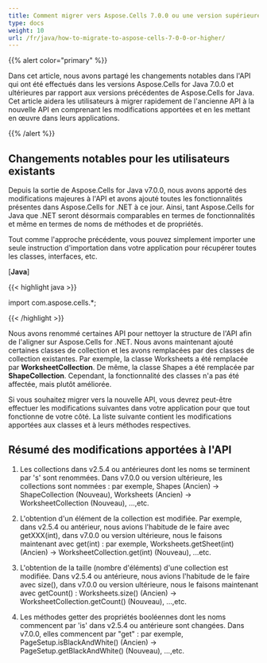 ```yaml
---
title: Comment migrer vers Aspose.Cells 7.0.0 ou une version supérieure
type: docs
weight: 10
url: /fr/java/how-to-migrate-to-aspose-cells-7-0-0-or-higher/
---
```


{{% alert color="primary" %}}

Dans cet article, nous avons partagé les changements notables dans l'API qui ont été effectués dans les versions Aspose.Cells for Java 7.0.0 et ultérieures par rapport aux versions précédentes de Aspose.Cells for Java. Cet article aidera les utilisateurs à migrer rapidement de l'ancienne API à la nouvelle API en comprenant les modifications apportées et en les mettant en œuvre dans leurs applications.

{{% /alert %}}

## **Changements notables pour les utilisateurs existants**

Depuis la sortie de Aspose.Cells for Java v7.0.0, nous avons apporté des modifications majeures à l'API et avons ajouté toutes les fonctionnalités présentes dans Aspose.Cells for .NET à ce jour. Ainsi, tant Aspose.Cells for Java que .NET seront désormais comparables en termes de fonctionnalités et même en termes de noms de méthodes et de propriétés.

Tout comme l'approche précédente, vous pouvez simplement importer une seule instruction d'importation dans votre application pour récupérer toutes les classes, interfaces, etc.

[**Java**]

{{< highlight java >}}

 import com.aspose.cells.*;

{{< /highlight >}}

Nous avons renommé certaines API pour nettoyer la structure de l'API afin de l'aligner sur Aspose.Cells for .NET. Nous avons maintenant ajouté certaines classes de collection et les avons remplacées par des classes de collection existantes. Par exemple, la classe Worksheets a été remplacée par **WorksheetCollection**. De même, la classe Shapes a été remplacée par **ShapeCollection**. Cependant, la fonctionnalité des classes n'a pas été affectée, mais plutôt améliorée.

Si vous souhaitez migrer vers la nouvelle API, vous devrez peut-être effectuer les modifications suivantes dans votre application pour que tout fonctionne de votre côté. La liste suivante contient les modifications apportées aux classes et à leurs méthodes respectives.

## **Résumé des modifications apportées à l'API**

1) Les collections dans v2.5.4 ou antérieures dont les noms se terminent par 's' sont renommées. Dans v7.0.0 ou version ultérieure, les collections sont nommées :
par exemple, Shapes (Ancien) -> ShapeCollection (Nouveau), Worksheets (Ancien) -> WorksheetCollection (Nouveau), ...,etc.

2) L'obtention d'un élément de la collection est modifiée. Par exemple, dans v2.5.4 ou antérieur, nous avions l'habitude de le faire avec getXXX(int), dans v7.0.0 ou version ultérieure, nous le faisons maintenant avec get(int) :
par exemple, Worksheets.getSheet(int) (Ancien) -> WorksheetCollection.get(int) (Nouveau), ...etc.

3) L'obtention de la taille (nombre d'éléments) d'une collection est modifiée. Dans v2.5.4 ou antérieure, nous avions l'habitude de le faire avec size(), dans v7.0.0 ou version ultérieure, nous le faisons maintenant avec getCount() :
Worksheets.size() (Ancien) -> WorksheetCollection.getCount() (Nouveau), ...,etc.

4) Les méthodes getter des propriétés booléennes dont les noms commencent par 'is' dans v2.5.4 ou antérieure sont changées. Dans v7.0.0, elles commencent par "get" :
par exemple, PageSetup.isBlackAndWhite() (Ancien) -> PageSetup.getBlackAndWhite() (Nouveau), ...,etc.
